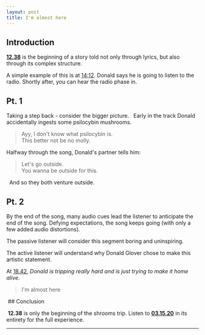 ```yaml
---
layout: post
title: I'm almost here
---
```


## Introduction

[**12.38**](https://youtu.be/gezFLhUznSk?t=758) is the beginning of a story told not only through lyrics, but also through its complex structure.

A simple example of this is at [14:12](https://www.youtube.com/watch?t=852&v=gezFLhUznSk). Donald says he is going to listen to the radio. Shortly after, you can hear the radio phase in.  

## Pt. 1  

Taking a step back - consider the bigger picture.   Early in the track Donald accidentally ingests some psilocybin mushrooms.

> Ayy, I don't know what psilocybin is.<br>
> This better not be no molly.

Halfway through the song, Donald's partner tells him:

> Let's go outside.<br>
> You wanna be outside for this.

  And so they both venture outside.  

## Pt. 2

By the end of the song, many audio cues lead the listener to anticipate the end of the song. Defying expectations, the song keeps going (with only a few added audio distortions).

The passive listener will consider this segment boring and uninspiring.

The active listener will understand why Donald Glover chose to make this artistic statement.

At [18.42](https://youtu.be/gezFLhUznSk?t=1122), _Donald is tripping really hard and is just trying to make it home alive_.  

> I'm almost here

 ## Conclusion

 **12.38** is only the beginning of the shrooms trip. Listen to [**03.15.20**](https://smarturl.it/3152020DGP) in its entirety for the full experience.

---
